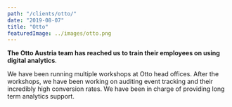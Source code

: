 ```yaml
---
path: "/clients/otto/"
date: "2019-08-07"
title: "Otto"
featuredImage: ../images/otto.png
---
```



**The Otto Austria team has reached us to train their employees on using digital analytics**. 

We have been running multiple workshops at Otto head offices. After the workshops, we have been working on auditing event tracking and their incredibly high conversion rates. We have been in charge of providing long term analytics support. 
